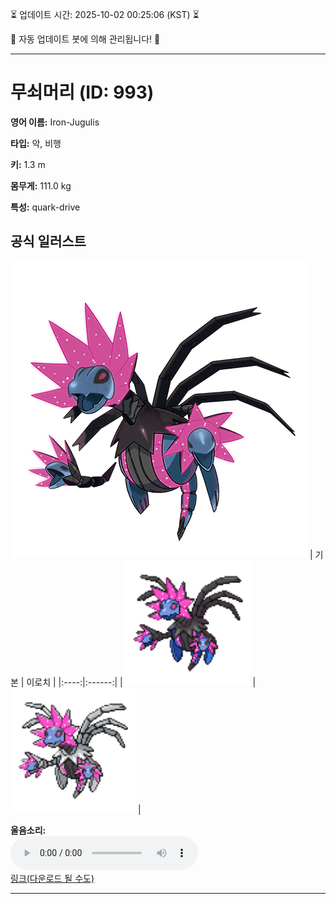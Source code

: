 
⏳ 업데이트 시간: 2025-10-02 00:25:06 (KST) ⏳

🤖 자동 업데이트 봇에 의해 관리됩니다! 🤖

---

# 무쇠머리 (ID: 993)
**영어 이름:** Iron-Jugulis

**타입:** 악, 비행

**키:** 1.3 m

**몸무게:** 111.0 kg

**특성:** quark-drive

## 공식 일러스트
![](https://raw.githubusercontent.com/PokeAPI/sprites/master/sprites/pokemon/other/official-artwork/993.png)
| 기본 | 이로치 |
|:----:|:------:|
| <img src="https://raw.githubusercontent.com/PokeAPI/sprites/master/sprites/pokemon/993.png" width="200"> | <img src="https://raw.githubusercontent.com/PokeAPI/sprites/master/sprites/pokemon/shiny/993.png" width="200"> |

**울음소리:**<br><audio controls src="https://raw.githubusercontent.com/PokeAPI/cries/main/cries/pokemon/latest/993.ogg"></audio><br> [링크(다운로드 될 수도)](https://raw.githubusercontent.com/PokeAPI/cries/main/cries/pokemon/latest/993.ogg)


---

